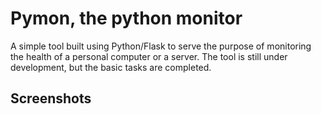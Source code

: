 # Pymon, the python monitor
A simple tool built using Python/Flask to serve the purpose of monitoring the health of a personal computer or a server. 
The tool is still under development, but the basic tasks are completed. 

## Screenshots





